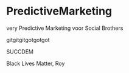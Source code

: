# PredictiveMarketing
very Predictive Marketing voor Social Brothers

gitgitgitgotgotgot

SUCCDEM





































































































































































































































































Black Lives Matter, Roy